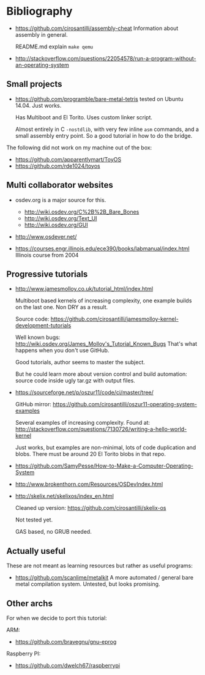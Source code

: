 # Bibliography

-   <https://github.com/cirosantilli/assembly-cheat> Information about assembly in general.

    README.md explain `make qemu`

-   <http://stackoverflow.com/questions/22054578/run-a-program-without-an-operating-system>

## Small projects

-   <https://github.com/programble/bare-metal-tetris> tested on Ubuntu 14.04. Just works.

    Has Multiboot and El Torito. Uses custom linker script.

    Almost entirely in C `-nostdlib`, with very few inline `asm` commands, and a small assembly entry point. So a good tutorial in how to do the bridge.

The following did not work on my machine out of the box:

- <https://github.com/apparentlymart/ToyOS>
- <https://github.com/rde1024/toyos>

## Multi collaborator websites

-   osdev.org is a major source for this.

    - <http://wiki.osdev.org/C%2B%2B_Bare_Bones>
    - <http://wiki.osdev.org/Text_UI>
    - <http://wiki.osdev.org/GUI>

-   <http://www.osdever.net/>

-   <https://courses.engr.illinois.edu/ece390/books/labmanual/index.html> Illinois course from 2004

## Progressive tutorials

-   <http://www.jamesmolloy.co.uk/tutorial_html/index.html>

    Multiboot based kernels of increasing complexity, one example builds on the last one. Non DRY as a result.

    Source code: <https://github.com/cirosantilli/jamesmolloy-kernel-development-tutorials>

    Well known bugs: <http://wiki.osdev.org/James_Molloy's_Tutorial_Known_Bugs> That's what happens when you don't use GitHub.

    Good tutorials, author seems to master the subject.

    But he could learn more about version control and build automation: source code inside ugly tar.gz with output files.

-   <https://sourceforge.net/p/oszur11/code/ci/master/tree/>

    GitHub mirror: <https://github.com/cirosantilli/oszur11-operating-system-examples>

    Several examples of increasing complexity. Found at: <http://stackoverflow.com/questions/7130726/writing-a-hello-world-kernel>

    Just works, but examples are non-minimal, lots of code duplication and blobs. There must be around 20 El Torito blobs in that repo.

-   <https://github.com/SamyPesse/How-to-Make-a-Computer-Operating-System>

-   <http://www.brokenthorn.com/Resources/OSDevIndex.html>

-   <http://skelix.net/skelixos/index_en.html>

    Cleaned up version: <https://github.com/cirosantilli/skelix-os>

    Not tested yet.

    GAS based, no GRUB needed.

## Actually useful

These are not meant as learning resources but rather as useful programs:

-   <https://github.com/scanlime/metalkit> A more automated / general bare metal compilation system. Untested, but looks promising.

## Other archs

For when we decide to port this tutorial:

ARM:

- <https://github.com/bravegnu/gnu-eprog>

Raspberry PI:

- <https://github.com/dwelch67/raspberrypi>
